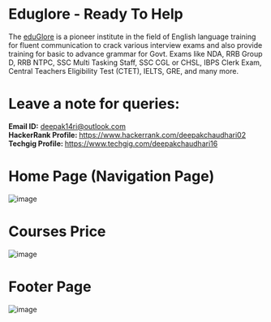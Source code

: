 # Eduglore - Ready To Help
The <a href="https://deepak14ri.github.io/eduglore/">eduGlore</a> is a pioneer institute in the field of English language training for fluent communication to crack various interview exams and also provide training for basic to advance grammar for Govt. Exams like NDA, RRB Group D, RRB NTPC, SSC Multi Tasking Staff, SSC CGL or CHSL, IBPS Clerk Exam, Central Teachers Eligibility Test (CTET), IELTS, GRE, and many more.
# Leave a note for queries:
 <strong>Email ID:</strong> deepak14ri@outlook.com <br>
 <strong>HackerRank Profile: </strong>https://www.hackerrank.com/deepakchaudhari02<br>
 <strong>Techgig Profile: </strong>https://www.techgig.com/deepakchaudhari16

# Home Page (Navigation Page)
![image](https://user-images.githubusercontent.com/49471265/233610851-337b4dfd-c3e5-494a-9dc6-85fae4a4c6dc.png)

# Courses Price
![image](https://user-images.githubusercontent.com/49471265/233611118-5b1a3ea8-6a37-4a96-802a-2333a37b9e10.png)

# Footer Page
![image](https://user-images.githubusercontent.com/49471265/233611464-2fc7ccee-66a7-4315-8c8f-aab20fdebb3f.png)
